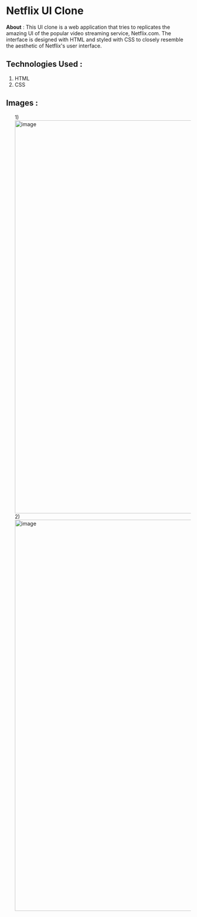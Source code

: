 # Netflix UI Clone

<b>About</b> : This UI clone is a web application that tries to replicates the amazing UI of the popular video streaming service, Netflix.com. The interface is designed with HTML and styled with CSS to closely resemble the aesthetic of Netflix's user interface. 

<h2>Technologies Used : </h2>

1) HTML
2) CSS

<h2>Images : </h2>

<ol>
    1) <img width="1072" alt="image" src="https://github.com/AmithBV0606/Netflix-UI-Clone/assets/154083629/c108f7c4-8b9f-41ce-8158-737f56efe76a">
    2) <img width="1067" alt="image" src="https://github.com/AmithBV0606/Netflix-UI-Clone/assets/154083629/11ccb0cc-c773-4ae1-b909-159a63bfb7bf">
</ol>
